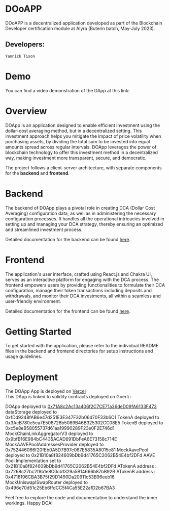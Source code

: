 # DOoAPP

DOoAPP is a decentralized application developed as part of the Blockchain Developer certification module at Alyra (Buterin batch, May-July 2023).

## Developers:

    Yannick Tison

# Demo

You can find a video demonstration of the DApp at this link: 

# Overview

DOApp is an application designed to enable efficient investment using the dollar-cost averaging method, but in a decentralized setting. This investment approach helps you mitigate the impact of price volatility when purchasing assets, by dividing the total sum to be invested into equal amounts spread across regular intervals. DOApp leverages the power of blockchain technology to offer this investment method in a decentralized way, making investment more transparent, secure, and democratic.

The project follows a client-server architecture, with separate components for the **backend** and **frontend**.

# Backend

The backend of DOApp plays a pivotal role in creating DCA (Dollar Cost Averaging) configuration data, as well as in administering the necessary configuration processes. It handles all the operational intricacies involved in setting up and managing your DCA strategy, thereby ensuring an optimized and streamlined investment process.

Detailed documentation for the backend can be found [here](backend/README.md).

# Frontend

The application's user interface, crafted using React.js and Chakra UI, serves as an interactive platform for engaging with the DCA process. The frontend empowers users by providing functionalities to formulate their DCA configuration, manage their token transactions including deposits and withdrawals, and monitor their DCA investments, all within a seamless and user-friendly environment.

Detailed documentation for the frontend can be found [here](frontend/README.md).

# Getting Started

To get started with the application, please refer to the individual README files in the backend and frontend directories for setup instructions and usage guidelines.

# Deployment

The DOApp App is deployed on [Vercel](https://do-app.vercel.app/)  
This DApp is linked to solidity contracts deployed on Goerli :


DOApp deployed to [0x71A8c2Ac13a406f2C7CE71a36deD09fA6133F473](https://goerli.etherscan.io/address/0x71A8c2Ac13a406f2C7CE71a36deD09fA6133F473)
dataStorage deployed to 0xfDd9248fAB6e47d251E3E347F32b06d70F33b6C1
TokenA deployed to 0x3AcB780e5ea7E508728b5089B46B325302CC08E5
TokenB deployed to 0xc5e8eB58055737d61aa19990289F23e0F2E746d1
MockChainLinkAggregatorV3 deployed to 0x9bfB16E984bC4435ACAD691DbFeA6E73158c714E
MockAAVEPoolAddressesProvider deployed to 0x752446066f20fEb0A5D7B97c087E5835A8015e81
MockAavePool deployed to 0x21B10a8f824609bDb9d41765C2062B54E4bf2DFd
AAVE Pool Implementation set to 0x21B10a8f824609bDb9d41765C2062B54E4bf2DFd
ATokenA address :  0x7268c27bc2f8b1e8C0cb1329a5B14666b87bB92B
ATokenB address :  0x4718196CBA3B75f29D1490Da20911c53B96eeb16
MockUniswapISwapRouter deployed to 0x496e70d51c25Eb6ffdCC5f4Ca55E22afD2b67BA3



Feel free to explore the code and documentation to understand the inner workings. Happy DCA!
